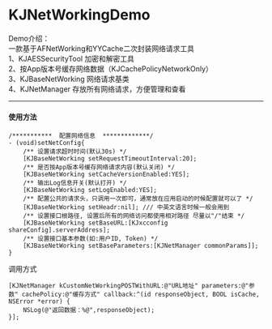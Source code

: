 # KJNetWorkingDemo
<!--![coverImage](https://raw.githubusercontent.com/yangKJ/CommonDatas/master/CommonDatas/Res/coverImage.jpg)-->

<!--KJCachePolicyNetworkOnly先从网络获取，缓存在本地-->
Demo介绍：  
一款基于AFNetWorking和YYCache二次封装网络请求工具  
1、KJAESSecurityTool 加密和解密工具  
2、按App版本号缓存网络数据（KJCachePolicyNetworkOnly）  
3、KJBaseNetWorking 网络请求基类  
4、KJNetManager 存放所有网络请求，方便管理和查看  

----------------------------------------

#### <a id="使用方法"></a>使用方法
<!--在AppDelegate当中-->
```
/***********  配置网络信息  *************/
- (void)setNetConfig{
    /** 设置请求超时时间(默认30s) */
    [KJBaseNetWorking setRequestTimeoutInterval:20];
    /** 是否按App版本号缓存网络请求内容(默认关闭) */
    [KJBaseNetWorking setCacheVersionEnabled:YES];
    /** 输出Log信息开关(默认打开) */
    [KJBaseNetWorking setLogEnabled:YES];
    /** 配置公共的请求头，只调用一次即可，通常放在应用启动的时候配置就可以了 */
    [KJBaseNetWorking setHeadr:nil]; /// 中英文语言时候一般会用到
    /** 设置接口根路径, 设置后所有的网络访问都使用相对路径 尽量以"/"结束 */
    [KJBaseNetWorking setBaseURL:[KJxcconfig shareConfig].serverAddress];
    /** 设置接口基本参数(如:用户ID, Token) */
    [KJBaseNetWorking setBaseParameters:[KJNetManager commonParams]];
}
```
调用方式  

```
[KJNetManager kCustomNetWorkingPOSTWithURL:@"URL地址" parameters:@"参数" cachePolicy:@"缓存方式" callback:^(id responseObject, BOOL isCache, NSError *error) { 
    NSLog(@"返回数据：%@",responseObject);
}];
```
